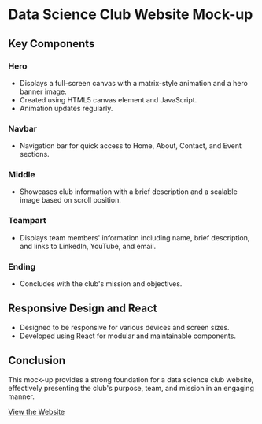 # Data Science Club Website Mock-up

## Key Components

### Hero
- Displays a full-screen canvas with a matrix-style animation and a hero banner image.
- Created using HTML5 canvas element and JavaScript.
- Animation updates regularly.

### Navbar
- Navigation bar for quick access to Home, About, Contact, and Event sections.

### Middle
- Showcases club information with a brief description and a scalable image based on scroll position.

### Teampart
- Displays team members' information including name, brief description, and links to LinkedIn, YouTube, and email.

### Ending
- Concludes with the club's mission and objectives.

## Responsive Design and React
- Designed to be responsive for various devices and screen sizes.
- Developed using React for modular and maintainable components.

## Conclusion
This mock-up provides a strong foundation for a data science club website, effectively presenting the club's purpose, team, and mission in an engaging manner.

[View the Website](https://manuqwert1234.github.io/react_dsc/)
